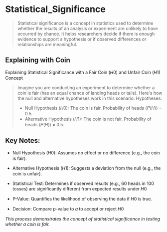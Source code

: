 # Statistical_Significance
> Statistical significance is a concept in statistics used to determine whether the results of an analysis or experiment are unlikely to have occurred by chance. It helps researchers decide if there is enough evidence to support a hypothesis or if observed differences or relationships are meaningful.

## Explaining with Coin
Explaining Statistical Significance with a Fair Coin (𝐻0) and Unfair Coin (𝐻1) Concept
> Imagine you are conducting an experiment to determine whether a coin is fair (has an equal chance of landing heads or tails). Here's how the null and alternative hypotheses work in this scenario:
> Hypotheses:
> + Null Hypothesis (𝐻0): The coin is fair. Probability of heads (𝑃(𝐻)) = 0.5.
> + Alternative Hypothesis (𝐻1): The coin is not fair. Probability of heads (𝑃(𝐻)) ≠ 0.5.

## Key Notes:
+ Null Hypothesis (𝐻0): Assumes no effect or no difference (e.g., the coin is fair).

+ Alternative Hypothesis (𝐻1): Suggests a deviation from the null (e.g., the coin is unfair).

+ Statistical Test: Determines if observed results (e.g., 60 heads in 100 tosses) are significantly different from expected results under 𝐻0

+ P-Value: Quantifies the likelihood of observing the data if 𝐻0 is true.

+ Decision: Compare p-value to 𝛼 to accept or reject 𝐻0​

_This process demonstrates the concept of statistical significance in testing whether a coin is fair._
